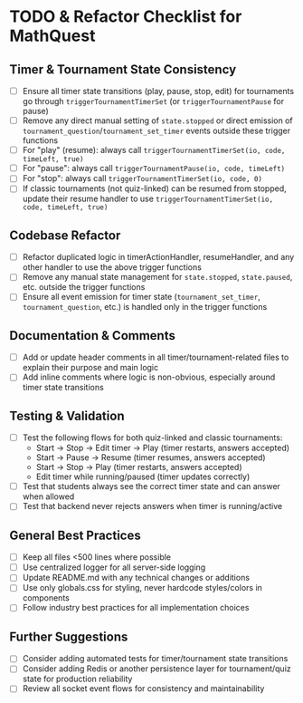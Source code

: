 # TODO & Refactor Checklist for MathQuest

## Timer & Tournament State Consistency
- [ ] Ensure all timer state transitions (play, pause, stop, edit) for tournaments go through `triggerTournamentTimerSet` (or `triggerTournamentPause` for pause)
- [ ] Remove any direct manual setting of `state.stopped` or direct emission of `tournament_question`/`tournament_set_timer` events outside these trigger functions
- [ ] For "play" (resume): always call `triggerTournamentTimerSet(io, code, timeLeft, true)`
- [ ] For "pause": always call `triggerTournamentPause(io, code, timeLeft)`
- [ ] For "stop": always call `triggerTournamentTimerSet(io, code, 0)`
- [ ] If classic tournaments (not quiz-linked) can be resumed from stopped, update their resume handler to use `triggerTournamentTimerSet(io, code, timeLeft, true)`

## Codebase Refactor
- [ ] Refactor duplicated logic in timerActionHandler, resumeHandler, and any other handler to use the above trigger functions
- [ ] Remove any manual state management for `state.stopped`, `state.paused`, etc. outside the trigger functions
- [ ] Ensure all event emission for timer state (`tournament_set_timer`, `tournament_question`, etc.) is handled only in the trigger functions

## Documentation & Comments
- [ ] Add or update header comments in all timer/tournament-related files to explain their purpose and main logic
- [ ] Add inline comments where logic is non-obvious, especially around timer state transitions

## Testing & Validation
- [ ] Test the following flows for both quiz-linked and classic tournaments:
    - Start → Stop → Edit timer → Play (timer restarts, answers accepted)
    - Start → Pause → Resume (timer resumes, answers accepted)
    - Start → Stop → Play (timer restarts, answers accepted)
    - Edit timer while running/paused (timer updates correctly)
- [ ] Test that students always see the correct timer state and can answer when allowed
- [ ] Test that backend never rejects answers when timer is running/active

## General Best Practices
- [ ] Keep all files <500 lines where possible
- [ ] Use centralized logger for all server-side logging
- [ ] Update README.md with any technical changes or additions
- [ ] Use only globals.css for styling, never hardcode styles/colors in components
- [ ] Follow industry best practices for all implementation choices

## Further Suggestions
- [ ] Consider adding automated tests for timer/tournament state transitions
- [ ] Consider adding Redis or another persistence layer for tournament/quiz state for production reliability
- [ ] Review all socket event flows for consistency and maintainability

